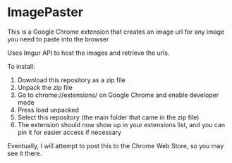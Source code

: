 # ImagePaster
This is a Google Chrome extension that creates an image url for any image you need to paste into the browser

Uses Imgur API to host the images and retrieve the urls.


To install:
1. Download this repository as a zip file
2. Unpack the zip file
3. Go to chrome://extensions/ on Google Chrome and enable developer mode
4. Press load unpacked
5. Select this repository (the main folder that came in the zip file)
6. The extension should now show up in your extensions list, and you can pin it for easier access if necessary


Eventually, I will attempt to post this to the Chrome Web Store, so you may see it there.